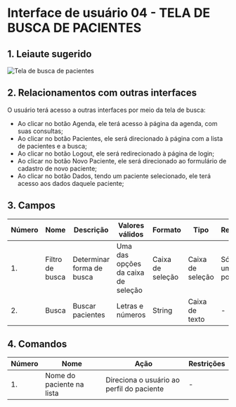 # Interface de usuário 04 - TELA DE BUSCA DE PACIENTES

## 1. Leiaute sugerido

![Tela de busca de pacientes](https://user-images.githubusercontent.com/69217117/111713658-d77b7e80-882e-11eb-97ae-677e703dbea5.jpg)

## 2. Relacionamentos com outras interfaces
O usuário terá acesso a outras interfaces por meio da tela de busca:
  - Ao clicar no botão Agenda, ele terá acesso à página da agenda, com suas consultas;
  - Ao clicar no botão Pacientes, ele será direcionado à página com a lista de pacientes e a busca;
  - Ao clicar no botão Logout, ele será redirecionado à página de login;
  - Ao clicar no botão Novo Paciente, ele será direcionado ao formulário de cadastro de novo paciente;
  - Ao clicar no botão Dados, tendo um paciente selecionado, ele terá acesso aos dados daquele paciente; 
  
## 3. Campos

| **Número** | **Nome** | **Descrição** | **Valores válidos** | **Formato** | **Tipo** | **Restrições** |
| --- | --- | --- | --- | --- | --- | --- |
|1. | Filtro de busca | Determinar forma de busca | Uma das opções da caixa de seleção | Caixa de seleção | Caixa de seleção | Só permite uma busca por vez |
|2. | Busca | Buscar pacientes | Letras e números | String | Caixa de texto | - |


## 4. Comandos

| **Número** | **Nome** | **Ação** | **Restrições** |
| --- | --- | --- | --- |
|1. |Nome do paciente na lista | Direciona o usuário ao perfil do paciente | - |


